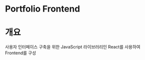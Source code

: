 Portfolio Frontend
==================

# 개요

사용자 인터페이스 구축을 위한 JavaScript 라이브러리인 React를 사용하여 Frontend를 구성